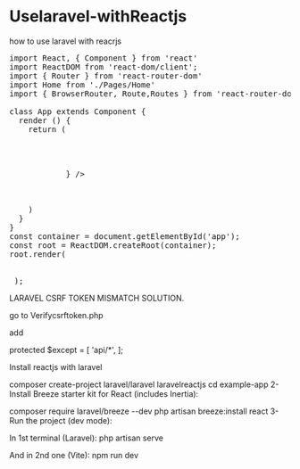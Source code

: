 # Uselaravel-withReactjs
how to use laravel with reacrjs

<pre>
import React, { Component } from 'react'
import ReactDOM from 'react-dom/client';
import { Router } from 'react-router-dom'
import Home from './Pages/Home'
import { BrowserRouter, Route,Routes } from 'react-router-dom'

class App extends Component {
  render () {
    return (
        <div>
          <Home />
         <Routes>
            <Route exact path='/about' element={<About/>} />
            </Routes>
        </div>
    )
  }
}
const container = document.getElementById('app');
const root = ReactDOM.createRoot(container);
root.render(
  <BrowserRouter>
<App />
</BrowserRouter> );
</pre>

LARAVEL CSRF TOKEN MISMATCH SOLUTION.

go to Verifycsrftoken.php

add 

 protected $except = [
 'api/*',
    ];


Install reactjs with laravel

composer create-project laravel/laravel laravelreactjs
cd example-app
2- Install Breeze starter kit for React (includes Inertia):

composer require laravel/breeze --dev
php artisan breeze:install react
3- Run the project (dev mode):

In 1st terminal (Laravel): php artisan serve

And in 2nd one (Vite): npm run dev
